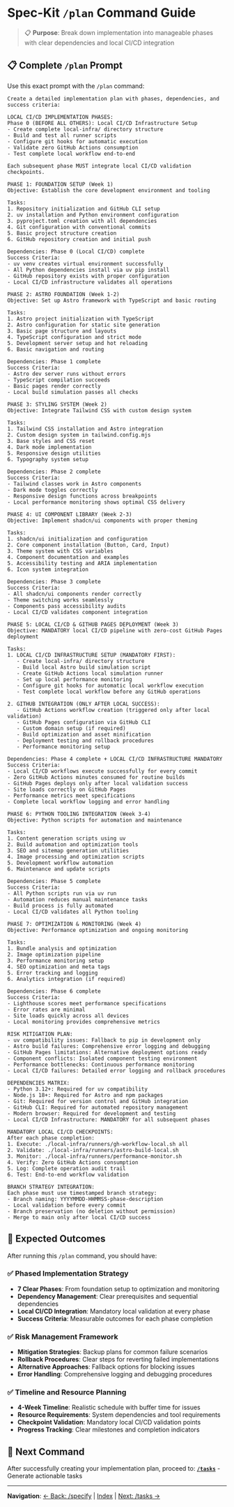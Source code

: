 # Spec-Kit `/plan` Command Guide

> 📋 **Purpose**: Break down implementation into manageable phases with clear dependencies and local CI/CD integration

## 📋 Complete `/plan` Prompt

Use this exact prompt with the `/plan` command:

```
Create a detailed implementation plan with phases, dependencies, and success criteria:

LOCAL CI/CD IMPLEMENTATION PHASES:
Phase 0 (BEFORE ALL OTHERS): Local CI/CD Infrastructure Setup
- Create complete local-infra/ directory structure
- Build and test all runner scripts
- Configure git hooks for automatic execution
- Validate zero GitHub Actions consumption
- Test complete local workflow end-to-end

Each subsequent phase MUST integrate local CI/CD validation checkpoints.

PHASE 1: FOUNDATION SETUP (Week 1)
Objective: Establish the core development environment and tooling

Tasks:
1. Repository initialization and GitHub CLI setup
2. uv installation and Python environment configuration
3. pyproject.toml creation with all dependencies
4. Git configuration with conventional commits
5. Basic project structure creation
6. GitHub repository creation and initial push

Dependencies: Phase 0 (Local CI/CD) complete
Success Criteria:
- uv venv creates virtual environment successfully
- All Python dependencies install via uv pip install
- GitHub repository exists with proper configuration
- Local CI/CD infrastructure validates all operations

PHASE 2: ASTRO FOUNDATION (Week 1-2)
Objective: Set up Astro framework with TypeScript and basic routing

Tasks:
1. Astro project initialization with TypeScript
2. Astro configuration for static site generation
3. Basic page structure and layouts
4. TypeScript configuration and strict mode
5. Development server setup and hot reloading
6. Basic navigation and routing

Dependencies: Phase 1 complete
Success Criteria:
- Astro dev server runs without errors
- TypeScript compilation succeeds
- Basic pages render correctly
- Local build simulation passes all checks

PHASE 3: STYLING SYSTEM (Week 2)
Objective: Integrate Tailwind CSS with custom design system

Tasks:
1. Tailwind CSS installation and Astro integration
2. Custom design system in tailwind.config.mjs
3. Base styles and CSS reset
4. Dark mode implementation
5. Responsive design utilities
6. Typography system setup

Dependencies: Phase 2 complete
Success Criteria:
- Tailwind classes work in Astro components
- Dark mode toggles correctly
- Responsive design functions across breakpoints
- Local performance monitoring shows optimal CSS delivery

PHASE 4: UI COMPONENT LIBRARY (Week 2-3)
Objective: Implement shadcn/ui components with proper theming

Tasks:
1. shadcn/ui initialization and configuration
2. Core component installation (Button, Card, Input)
3. Theme system with CSS variables
4. Component documentation and examples
5. Accessibility testing and ARIA implementation
6. Icon system integration

Dependencies: Phase 3 complete
Success Criteria:
- All shadcn/ui components render correctly
- Theme switching works seamlessly
- Components pass accessibility audits
- Local CI/CD validates component integration

PHASE 5: LOCAL CI/CD & GITHUB PAGES DEPLOYMENT (Week 3)
Objective: MANDATORY local CI/CD pipeline with zero-cost GitHub Pages deployment

Tasks:
1. LOCAL CI/CD INFRASTRUCTURE SETUP (MANDATORY FIRST):
   - Create local-infra/ directory structure
   - Build local Astro build simulation script
   - Create GitHub Actions local simulation runner
   - Set up local performance monitoring
   - Configure git hooks for automatic local workflow execution
   - Test complete local workflow before any GitHub operations

2. GITHUB INTEGRATION (ONLY AFTER LOCAL SUCCESS):
   - GitHub Actions workflow creation (triggered only after local validation)
   - GitHub Pages configuration via GitHub CLI
   - Custom domain setup (if required)
   - Build optimization and asset minification
   - Deployment testing and rollback procedures
   - Performance monitoring setup

Dependencies: Phase 4 complete + LOCAL CI/CD INFRASTRUCTURE MANDATORY
Success Criteria:
- Local CI/CD workflows execute successfully for every commit
- Zero GitHub Actions minutes consumed for routine builds
- GitHub Pages deploys only after local validation success
- Site loads correctly on GitHub Pages
- Performance metrics meet specifications
- Complete local workflow logging and error handling

PHASE 6: PYTHON TOOLING INTEGRATION (Week 3-4)
Objective: Python scripts for automation and maintenance

Tasks:
1. Content generation scripts using uv
2. Build automation and optimization tools
3. SEO and sitemap generation utilities
4. Image processing and optimization scripts
5. Development workflow automation
6. Maintenance and update scripts

Dependencies: Phase 5 complete
Success Criteria:
- All Python scripts run via uv run
- Automation reduces manual maintenance tasks
- Build process is fully automated
- Local CI/CD validates all Python tooling

PHASE 7: OPTIMIZATION & MONITORING (Week 4)
Objective: Performance optimization and ongoing monitoring

Tasks:
1. Bundle analysis and optimization
2. Image optimization pipeline
3. Performance monitoring setup
4. SEO optimization and meta tags
5. Error tracking and logging
6. Analytics integration (if required)

Dependencies: Phase 6 complete
Success Criteria:
- Lighthouse scores meet performance specifications
- Error rates are minimal
- Site loads quickly across all devices
- Local monitoring provides comprehensive metrics

RISK MITIGATION PLAN:
- uv compatibility issues: Fallback to pip in development only
- Astro build failures: Comprehensive error logging and debugging
- GitHub Pages limitations: Alternative deployment options ready
- Component conflicts: Isolated component testing environment
- Performance bottlenecks: Continuous performance monitoring
- Local CI/CD failures: Detailed error logging and rollback procedures

DEPENDENCIES MATRIX:
- Python 3.12+: Required for uv compatibility
- Node.js 18+: Required for Astro and npm packages
- Git: Required for version control and GitHub integration
- GitHub CLI: Required for automated repository management
- Modern browser: Required for development and testing
- Local CI/CD Infrastructure: MANDATORY for all subsequent phases

MANDATORY LOCAL CI/CD CHECKPOINTS:
After each phase completion:
1. Execute: ./local-infra/runners/gh-workflow-local.sh all
2. Validate: ./local-infra/runners/astro-build-local.sh
3. Monitor: ./local-infra/runners/performance-monitor.sh
4. Verify: Zero GitHub Actions consumption
5. Log: Complete operation audit trail
6. Test: End-to-end workflow validation

BRANCH STRATEGY INTEGRATION:
Each phase must use timestamped branch strategy:
- Branch naming: YYYYMMDD-HHMMSS-phase-description
- Local validation before every commit
- Branch preservation (no deletion without permission)
- Merge to main only after local CI/CD success
```

## 🎯 Expected Outcomes

After running this `/plan` command, you should have:

### ✅ Phased Implementation Strategy
- **7 Clear Phases**: From foundation setup to optimization and monitoring
- **Dependency Management**: Clear prerequisites and sequential dependencies
- **Local CI/CD Integration**: Mandatory local validation at every phase
- **Success Criteria**: Measurable outcomes for each phase completion

### ✅ Risk Management Framework
- **Mitigation Strategies**: Backup plans for common failure scenarios
- **Rollback Procedures**: Clear steps for reverting failed implementations
- **Alternative Approaches**: Fallback options for blocking issues
- **Error Handling**: Comprehensive logging and debugging procedures

### ✅ Timeline and Resource Planning
- **4-Week Timeline**: Realistic schedule with buffer time for issues
- **Resource Requirements**: System dependencies and tool requirements
- **Checkpoint Validation**: Mandatory local CI/CD validation points
- **Progress Tracking**: Clear milestones and completion indicators

## 🔗 Next Command

After successfully creating your implementation plan, proceed to:
**[`/tasks`](4-spec-kit-tasks.md)** - Generate actionable tasks

---

**Navigation**: [← Back: /specify](2-spec-kit-specify.md) | [Index](SPEC_KIT_INDEX.md) | [Next: /tasks →](4-spec-kit-tasks.md)